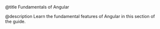 @title
Fundamentals of Angular

@description
Learn the fundamental features of Angular in this section of the guide.